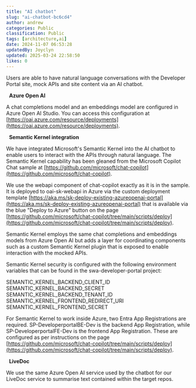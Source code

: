 ```yaml
---
title: "AI chatbot"
slug: "ai-chatbot-bc6cd4"
author: andrew
categories: Public
classification: Public
tags: [architecture,ai]
date: 2024-11-07 06:53:28 
updatedBy: Joyclyn
updated: 2025-03-24 22:58:50 
likes: 0
---
```


Users are able to have natural language conversations with the Developer Portal site, mock APIs and site content via an AI chatbot.

&nbsp;
**Azure Open AI**

A chat completions model and an embeddings model are configured in Azure Open AI Studio. You can access this configuration at [https://oai.azure.com/resource/deployments](https://oai.azure.com/resource/deployments).

&nbsp;
**Semantic Kernel integration**

We have integrated Microsoft's Semantic Kernel into the AI chatbot to enable users to interact with the APIs through natural language.  The Semantic Kernel capability has been gleaned from the Microsoft Copilot Chat sample at [https://github.com/microsoft/chat-copilot](https://github.com/microsoft/chat-copilot).

We use the webapi component of chat-copilot exactly as it is in the sample. It is deployed to oai-sk-webapi in Azure via the custom deployment template [https://aka.ms/sk-deploy-existing-azureopenai-portal](https://aka.ms/sk-deploy-existing-azureopenai-portal) that is available via the blue "Deploy to Azure" button on the page [https://github.com/microsoft/chat-copilot/tree/main/scripts/deploy](https://github.com/microsoft/chat-copilot/tree/main/scripts/deploy).

Semantic Kernel employs the same chat completions and embeddings models from Azure Open AI but adds a layer for coordinating components such as a custom Semantic Kernel plugin that is exposed to enable interaction with the mocked APIs.

Semantic Kernel security is configured with the following environment variables that can be found in the swa-developer-portal project:

SEMANTIC_KERNEL_BACKEND_CLIENT_ID
SEMANTIC_KERNEL_BACKEND_SECRET
SEMANTIC_KERNEL_BACKEND_TENANT_ID
SEMANTIC_KERNEL_FRONTEND_REDIRECT_URI
SEMANTIC_KERNEL_FRONTEND_SECRET

For Semantic Kernel to work inside Azure, two Entra App Registrations are required. SP-DeveloperportalBE-Dev is the backend App Registration, while SP-DeveloperportalFE-Dev is the frontend App Registration. These are configured as per instructions on the page [https://github.com/microsoft/chat-copilot/tree/main/scripts/deploy](https://github.com/microsoft/chat-copilot/tree/main/scripts/deploy).

&nbsp;
**LiveDoc**

We use the same Azure Open AI service used by the chatbot for our LiveDoc service to summarise text contained within the target repos.